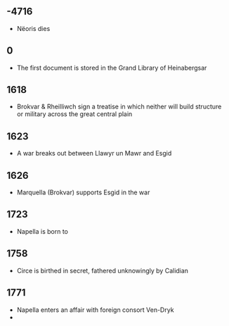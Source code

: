 ## -4716
- Nëoris dies
## 0
- The first document is stored in the Grand Library of Heinabergsar
## 1618
- Brokvar & Rheilliwch sign a treatise in which neither will build structure or military across the great central plain
## 1623 
- A war breaks out between Llawyr un Mawr and Esgid
## 1626
- Marquella (Brokvar) supports Esgid in the war
## 1723
- Napella is born to
## 1758
- Circe is birthed in secret, fathered unknowingly by Calidian
## 1771
- Napella enters an affair with foreign consort Ven-Dryk
- 